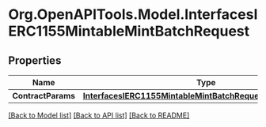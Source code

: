 # Org.OpenAPITools.Model.InterfacesIERC1155MintableMintBatchRequest

## Properties

Name | Type | Description | Notes
------------ | ------------- | ------------- | -------------
**ContractParams** | [**InterfacesIERC1155MintableMintBatchRequestContractParams**](InterfacesIERC1155MintableMintBatchRequestContractParams.md) |  | 

[[Back to Model list]](../README.md#documentation-for-models) [[Back to API list]](../README.md#documentation-for-api-endpoints) [[Back to README]](../README.md)

